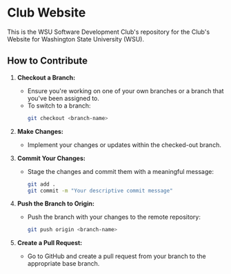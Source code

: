 # Club Website  
This is the WSU Software Development Club's repository for the Club's Website for Washington State University (WSU).

## How to Contribute

1. **Checkout a Branch:**
   - Ensure you're working on one of your own branches or a branch that you've been assigned to.
   - To switch to a branch:
     ```bash
     git checkout <branch-name>
     ```

2. **Make Changes:**
   - Implement your changes or updates within the checked-out branch.

3. **Commit Your Changes:**
   - Stage the changes and commit them with a meaningful message:
     ```bash
     git add .
     git commit -m "Your descriptive commit message"
     ```

4. **Push the Branch to Origin:**
   - Push the branch with your changes to the remote repository:
     ```bash
     git push origin <branch-name>
     ```

5. **Create a Pull Request:**
   - Go to GitHub and create a pull request from your branch to the appropriate base branch.
